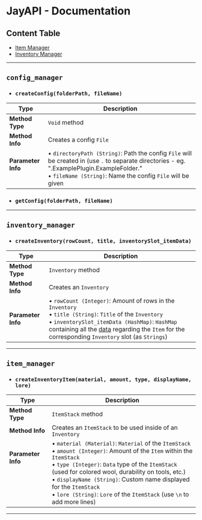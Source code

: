 # JayAPI - Documentation

## Content Table
* [Item Manager](#item_manager)
* [Inventory Manager](#inventory_manager)

--------------

## `config_manager`

* ### `createConfig(folderPath, fileName)`

Type | Description
------------ | -------------
**Method Type** | `Void` method
**Method Info** | Creates a config `File`
**Parameter Info**<br>‎ | • `directoryPath (String)`: Path the config `File` will be created in (use `.` to separate directories - eg. ".ExamplePlugin.ExampleFolder."<br>• `fileName (String)`: Name the config `File` will be given

* ### `getConfig(folderPath, fileName)` 

--------------

## `inventory_manager`

* ### `createInventory(rowCount, title, inventorySlot_itemData)`

Type | Description
------------ | -------------
**Method Type** | `Inventory` method
**Method Info** | Creates an `Inventory`
**Parameter Info** | • `rowCount (Integer)`: Amount of rows in the `Inventory`<br>• `title (String)`: `Title` of the `Inventory`<br>• `inventorySlot_itemData (HashMap)`: `HashMap` containing all the [data](#createinventoryitemmaterial-amount-type-displayname-lore) regarding the `Item` for the corresponding `Inventory` slot (as `Strings`)

--------------

## `item_manager`

* ### `createInventoryItem(material, amount, type, displayName, lore)`

Type | Description
------------ | -------------
**Method Type** | `ItemStack` method
**Method Info** | Creates an `ItemStack` to be used inside of an `Inventory`
**Parameter Info**<br>‎<br>‎<br>‎<br>‎ | • `material (Material)`: `Material` of the `ItemStack`<br>• `amount (Integer)`: Amount of the `Item` within the `ItemStack`<br>• `type (Integer)`: `Data` type of the `ItemStack` (used for colored wool, durability on tools, etc.)<br>• `displayName (String)`: Custom name displayed for the `ItemStack`<br>• `lore (String)`: `Lore` of the `ItemStack` (use `\n` to add more lines)

--------------
